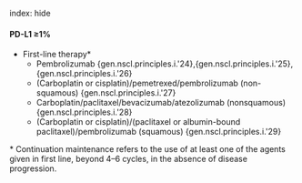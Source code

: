 index: hide

#### PD-L1 ≥1%
- First-line therapy*
  - Pembrolizumab {gen.nscl.principles.i.'24},{gen.nscl.principles.i.'25},{gen.nscl.principles.i.'26}
  - (Carboplatin or cisplatin)/pemetrexed/pembrolizumab (non-squamous) {gen.nscl.principles.i.'27}
  - Carboplatin/paclitaxel/bevacizumab/atezolizumab (nonsquamous) {gen.nscl.principles.i.'28}
  - (Carboplatin or cisplatin)/(paclitaxel or albumin-bound paclitaxel)/pembrolizumab (squamous) {gen.nscl.principles.i.'29}

\* Continuation maintenance refers to the use of at least one of the agents given in first line, beyond 4–6 cycles, in the absence of disease progression.

